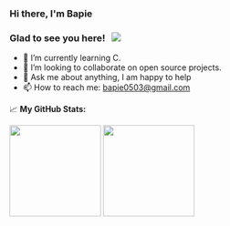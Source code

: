 ### Hi there, I'm Bapie

### Glad to see you here! &nbsp; ![](https://visitor-badge.glitch.me/badge?page_id=xiaopan24)

- 🌱 I’m currently learning C.
- 👯 I’m looking to collaborate on open source projects.
- 💬 Ask me about anything, I am happy to help
- 📫 How to reach me: bapie0503@gmail.com

📈 **My GitHub Stats:**

<p>
  <img height="160em" src="https://github-readme-stats.vercel.app/api?username=xiaopan24&show_icons=true&hide_border=true&&count_private=true&include_all_commits=true" />
  <img height="160em" src="https://github-readme-stats.vercel.app/api/top-langs/?username=xiaopan24&exclude_repo=KNN-Image-Classification&show_icons=true&hide_border=true&layout=compact&langs_count=8"/>
</p>
